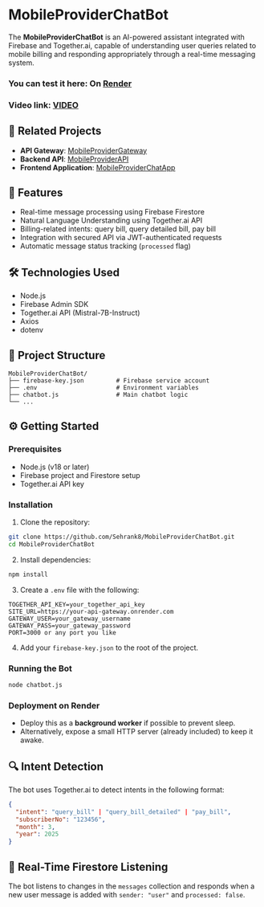 
# MobileProviderChatBot

The **MobileProviderChatBot** is an AI-powered assistant integrated with Firebase and Together.ai, capable of understanding user queries related to mobile billing and responding appropriately through a real-time messaging system.

### You can test it here: On [Render](https://mobileproviderchatapp.onrender.com)
### Video link: [VIDEO](https://drive.google.com/drive/folders/1iURph3ZgeGjW0-FUfo7s3M3Ar8QlmeFc?usp=sharing)
## 🔗 Related Projects

- **API Gateway**: [MobileProviderGateway](https://github.com/Sehrank8/MobileProviderGateway)
- **Backend API**: [MobileProviderAPI](https://github.com/Sehrank8/MobileProviderAPI)
- **Frontend Application**: [MobileProviderChatApp](https://github.com/Sehrank8/MobileProviderChatApp)

## 🤖 Features

- Real-time message processing using Firebase Firestore
- Natural Language Understanding using Together.ai API
- Billing-related intents: query bill, query detailed bill, pay bill
- Integration with secured API via JWT-authenticated requests
- Automatic message status tracking (`processed` flag)

## 🛠️ Technologies Used

- Node.js
- Firebase Admin SDK
- Together.ai API (Mistral-7B-Instruct)
- Axios
- dotenv

## 📁 Project Structure

```
MobileProviderChatBot/
├── firebase-key.json         # Firebase service account
├── .env                      # Environment variables
├── chatbot.js                # Main chatbot logic
└── ...
```

## ⚙️ Getting Started

### Prerequisites

- Node.js (v18 or later)
- Firebase project and Firestore setup
- Together.ai API key

### Installation

1. Clone the repository:

```bash
git clone https://github.com/Sehrank8/MobileProviderChatBot.git
cd MobileProviderChatBot
```

2. Install dependencies:

```bash
npm install
```

3. Create a `.env` file with the following:

```env
TOGETHER_API_KEY=your_together_api_key
SITE_URL=https://your-api-gateway.onrender.com
GATEWAY_USER=your_gateway_username
GATEWAY_PASS=your_gateway_password
PORT=3000 or any port you like
```

4. Add your `firebase-key.json` to the root of the project.

### Running the Bot

```bash
node chatbot.js
```

### Deployment on Render

- Deploy this as a **background worker** if possible to prevent sleep.
- Alternatively, expose a small HTTP server (already included) to keep it awake.

## 🔍 Intent Detection

The bot uses Together.ai to detect intents in the following format:

```json
{
  "intent": "query_bill" | "query_bill_detailed" | "pay_bill",
  "subscriberNo": "123456",
  "month": 3,
  "year": 2025
}
```

## 📡 Real-Time Firestore Listening

The bot listens to changes in the `messages` collection and responds when a new user message is added with `sender: "user"` and `processed: false`.


